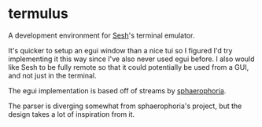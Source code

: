# termulus

A development environment for [Sesh](https://github.com/willothy/sesh)'s terminal emulator.

It's quicker to setup an egui window than a nice tui so I figured I'd try implementing it this way
since I've also never used egui before. I also would like Sesh to be fully remote so that it could
potentially be used from a GUI, and not just in the terminal.

The egui implementation is based off of streams by [sphaerophoria](https://github.com/sphaerophoria).

The parser is diverging somewhat from sphaerophoria's project, but the design
takes a lot of inspiration from it.
